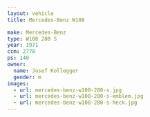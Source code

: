 ```yaml
---
layout: vehicle
title: Mercedes-Benz W108

make: Mercedes-Benz
type: W108 280 S
year: 1971
ccm: 2778
ps: 140
owner:
  name: Josef Kollegger
  gender: m
images:
  - url: mercedes-benz-w108-280-s.jpg
  - url: mercedes-benz-w108-280-s-emblem.jpg
  - url: mercedes-benz-w108-280-s-heck.jpg
---
```

